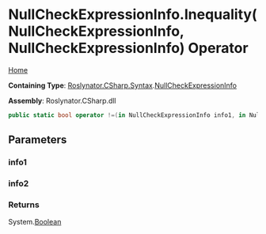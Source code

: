 # NullCheckExpressionInfo\.Inequality\(NullCheckExpressionInfo, NullCheckExpressionInfo\) Operator

[Home](../../../../../README.md)

**Containing Type**: [Roslynator.CSharp.Syntax](../../README.md)\.[NullCheckExpressionInfo](../README.md)

**Assembly**: Roslynator\.CSharp\.dll

```csharp
public static bool operator !=(in NullCheckExpressionInfo info1, in NullCheckExpressionInfo info2)
```

## Parameters

### info1





### info2





### Returns

System\.[Boolean](https://docs.microsoft.com/en-us/dotnet/api/system.boolean)

